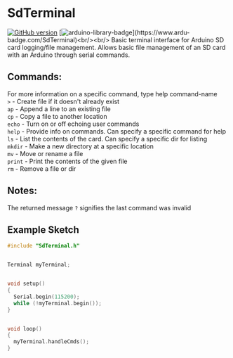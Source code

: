 # SdTerminal
[![GitHub version](https://badge.fury.io/gh/PowerBroker2%2FSdTerminal.svg)](https://badge.fury.io/gh/PowerBroker2%2FSdTerminal) [![arduino-library-badge](https://www.ardu-badge.com/badge/SdTerminal.svg?)](https://www.ardu-badge.com/SdTerminal)<br/><br/>
Basic terminal interface for Arduino SD card logging/file management. Allows basic file management of an SD card with an Arduino through serial commands.

## Commands:

For more information on a specific command, type help command-name<br/>
`>`     - Create file if it doesn't already exist<br/>
`ap`    - Append a line to an existing file<br/>
`cp`    - Copy a file to another location<br/>
`echo`  - Turn on or off echoing user commands<br/>
`help`  - Provide info on commands. Can specify a specific command for help<br/>
`ls`    - List the contents of the card. Can specify a specific dir for listing<br/>
`mkdir` - Make a new directory at a specific location<br/>
`mv`    - Move or rename a file<br/>
`print` - Print the contents of the given file<br/>
`rm`    - Remove a file or dir

## Notes:

The returned message `?` signifies the last command was invalid

## Example Sketch

```C++
#include "SdTerminal.h"


Terminal myTerminal;


void setup()
{
  Serial.begin(115200);
  while (!myTerminal.begin());
}


void loop()
{
  myTerminal.handleCmds();
}

```
